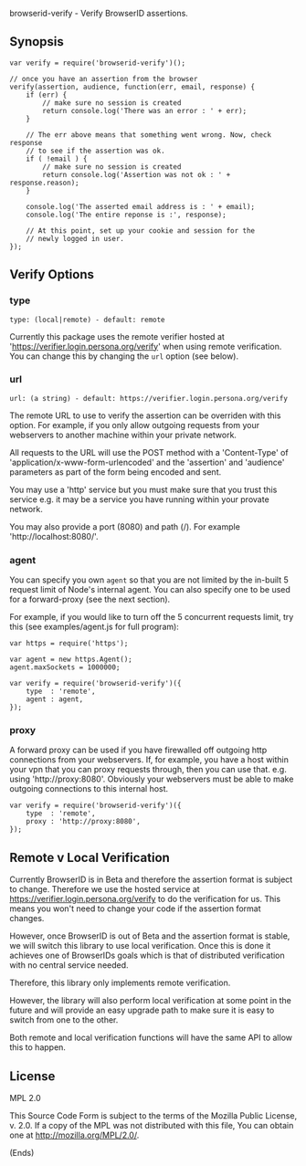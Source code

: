 browserid-verify - Verify BrowserID assertions.

## Synopsis ##

```
var verify = require('browserid-verify')();

// once you have an assertion from the browser
verify(assertion, audience, function(err, email, response) {
    if (err) {
        // make sure no session is created
        return console.log('There was an error : ' + err);
    }

    // The err above means that something went wrong. Now, check response
    // to see if the assertion was ok.
    if ( !email ) {
        // make sure no session is created
        return console.log('Assertion was not ok : ' + response.reason);
    }

    console.log('The asserted email address is : ' + email);
    console.log('The entire reponse is :', response);

    // At this point, set up your cookie and session for the
    // newly logged in user.
});
```

## Verify Options ##

### type ###

```
type: (local|remote) - default: remote
```

Currently this package uses the remote verifier hosted at 'https://verifier.login.persona.org/verify' when using remote
verification. You can change this by changing the ```url``` option (see below).

### url ###

```
url: (a string) - default: https://verifier.login.persona.org/verify
```

The remote URL to use to verify the assertion can be overriden with this option. For example, if you only allow
outgoing requests from your webservers to another machine within your private network.

All requests to the URL will use the POST method with a 'Content-Type' of 'application/x-www-form-urlencoded' and the
'assertion' and 'audience' parameters as part of the form being encoded and sent.

You may use a 'http' service but you must make sure that you trust this service e.g. it may be a service you have
running within your provate network.

You may also provide a port (8080) and path (/). For example 'http://localhost:8080/'.

### agent ###

You can specify you own ```agent``` so that you are not limited by the in-built 5 request limit of Node's internal
agent. You can also specify one to be used for a forward-proxy (see the next section).

For example, if you would like to turn off the 5 concurrent requests limit, try this (see examples/agent.js for full
program):

```
var https = require('https');

var agent = new https.Agent();
agent.maxSockets = 1000000;

var verify = require('browserid-verify')({
    type  : 'remote',
    agent : agent,
});
```

### proxy ###

A forward proxy can be used if you have firewalled off outgoing http connections from your webservers. If, for example,
you have a host within your vpn that you can proxy requests through, then you can use that. e.g. using
'http://proxy:8080'. Obviously your webservers must be able to make outgoing connections to this internal host.

```
var verify = require('browserid-verify')({
    type  : 'remote',
    proxy : 'http://proxy:8080',
});
```

## Remote v Local Verification ##

Currently BrowserID is in Beta and therefore the assertion format is subject to change. Therefore we use the hosted
service at https://verifier.login.persona.org/verify to do the verification for us. This means you won't need to change
your code if the assertion format changes.

However, once BrowserID is out of Beta and the assertion format is stable, we will switch this library to use local
verification. Once this is done it achieves one of BrowserIDs goals which is that of distributed verification with no
central service needed.

Therefore, this library only implements remote verification.

However, the library will also perform local verification at some point in the future and will provide an easy upgrade
path to make sure it is easy to switch from one to the other.

Both remote and local verification functions will have the same API to allow this to happen.

## License ##

MPL 2.0

This Source Code Form is subject to the terms of the Mozilla Public
License, v. 2.0. If a copy of the MPL was not distributed with this
file, You can obtain one at http://mozilla.org/MPL/2.0/.

(Ends)

